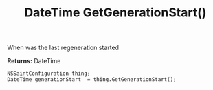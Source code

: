 ﻿---
uid: crmscript_ref_NSSaintConfiguration_GetGenerationStart
title: DateTime GetGenerationStart()
intellisense: NSSaintConfiguration.GetGenerationStart
keywords: NSSaintConfiguration, GetGenerationStart
so.topic: reference
---

When was the last regeneration started

**Returns:** DateTime


```crmscript
NSSaintConfiguration thing;
DateTime generationStart  = thing.GetGenerationStart();
```


